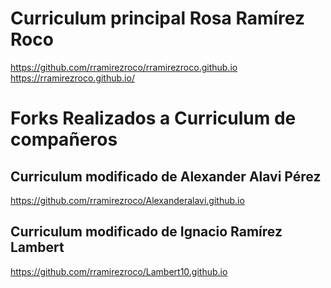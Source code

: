 # Curriculum principal Rosa Ramírez Roco

https://github.com/rramirezroco/rramirezroco.github.io
https://rramirezroco.github.io/

# Forks Realizados a Curriculum de compañeros

## Curriculum modificado de Alexander Alavi Pérez

https://github.com/rramirezroco/Alexanderalavi.github.io

## Curriculum modificado de Ignacio Ramírez Lambert

https://github.com/rramirezroco/Lambert10.github.io
